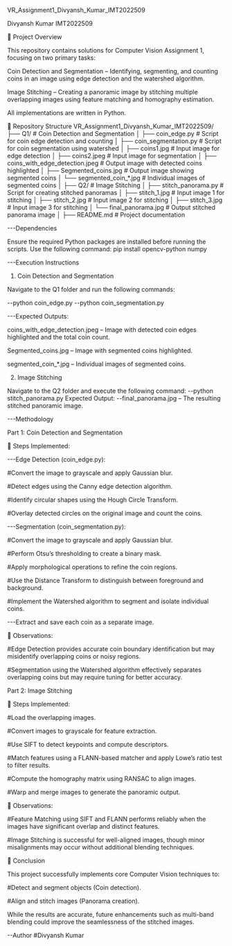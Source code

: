 VR_Assignment1_Divyansh_Kumar_IMT2022509

Divyansh Kumar IMT2022509

📌 Project Overview

This repository contains solutions for Computer Vision Assignment 1, focusing on two primary tasks:

Coin Detection and Segmentation – Identifying, segmenting, and counting coins in an image using edge detection and the watershed algorithm.

Image Stitching – Creating a panoramic image by stitching multiple overlapping images using feature matching and homography estimation.

All implementations are written in Python.

📂 Repository Structure
VR_Assignment1_Divyansh_Kumar_IMT2022509/
├── Q1/                                   # Coin Detection and Segmentation
│   ├── coin_edge.py                     # Script for coin edge detection and counting
│   ├── coin_segmentation.py             # Script for coin segmentation using watershed
│   ├── coins1.jpg                       # Input image for edge detection
│   ├── coins2.jpeg                      # Input image for segmentation
│   ├── coins_with_edge_detection.jpeg   # Output image with detected coins highlighted
│   ├── Segmented_coins.jpg              # Output image showing segmented coins
│   └── segmented_coin_*.jpg             # Individual images of segmented coins
│
├── Q2/                                   # Image Stitching
│   ├── stitch_panorama.py               # Script for creating stitched panoramas
│   ├── stitch_1.jpg                     # Input image 1 for stitching
│   ├── stitch_2.jpg                     # Input image 2 for stitching
│   ├── stitch_3.jpg                     # Input image 3 for stitching
│   └── final_panorama.jpg               # Output stitched panorama image
│
├── README.md                             # Project documentation


---Dependencies

Ensure the required Python packages are installed before running the scripts. Use the following command:
pip install opencv-python numpy


---Execution Instructions

1. Coin Detection and Segmentation

Navigate to the Q1 folder and run the following commands:

--python coin_edge.py
--python coin_segmentation.py

---Expected Outputs:

coins_with_edge_detection.jpeg – Image with detected coin edges highlighted and the total coin count.

Segmented_coins.jpg – Image with segmented coins highlighted.

segmented_coin_*.jpg – Individual images of segmented coins.

2. Image Stitching

Navigate to the Q2 folder and execute the following command:
--python stitch_panorama.py
Expected Output:
--final_panorama.jpg – The resulting stitched panoramic image.

---Methodology

Part 1: Coin Detection and Segmentation

🔹 Steps Implemented:

---Edge Detection (coin_edge.py):

#Convert the image to grayscale and apply Gaussian blur.

#Detect edges using the Canny edge detection algorithm.

#Identify circular shapes using the Hough Circle Transform.

#Overlay detected circles on the original image and count the coins.

---Segmentation (coin_segmentation.py):

#Convert the image to grayscale and apply Gaussian blur.

#Perform Otsu’s thresholding to create a binary mask.

#Apply morphological operations to refine the coin regions.

#Use the Distance Transform to distinguish between foreground and background.

#Implement the Watershed algorithm to segment and isolate individual coins.

---Extract and save each coin as a separate image.

📌 Observations:

#Edge Detection provides accurate coin boundary identification but may misidentify overlapping coins or noisy regions.

#Segmentation using the Watershed algorithm effectively separates overlapping coins but may require tuning for better accuracy.

Part 2: Image Stitching

🔹 Steps Implemented:

#Load the overlapping images.

#Convert images to grayscale for feature extraction.

#Use SIFT to detect keypoints and compute descriptors.

#Match features using a FLANN-based matcher and apply Lowe’s ratio test to filter results.

#Compute the homography matrix using RANSAC to align images.

#Warp and merge images to generate the panoramic output.

📌 Observations:

#Feature Matching using SIFT and FLANN performs reliably when the images have significant overlap and distinct features.

#Image Stitching is successful for well-aligned images, though minor misalignments may occur without additional blending techniques.

🎯 Conclusion

This project successfully implements core Computer Vision techniques to:

#Detect and segment objects (Coin detection).

#Align and stitch images (Panorama creation).

While the results are accurate, future enhancements such as multi-band blending could improve the seamlessness of the stitched images.

--Author
#Divyansh Kumar


